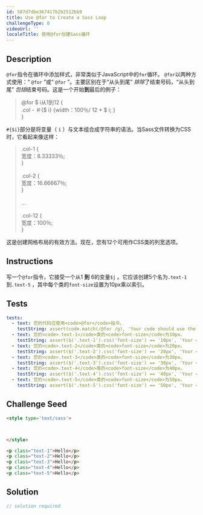 ```yaml
---
id: 587d7dbe367417b2b2512bb9
title: Use @for to Create a Sass Loop
challengeType: 0
videoUrl: ''
localeTitle: 使用@for创建Sass循环
---
```


## Description
<section id="description"> <code>@for</code>指令在循环中添加样式，非常类似于JavaScript中的<code>for</code>循环。 <code>@for</code>以两种方式使用：“ <code>@for</code> ”或“ <code>@for</code> ”。主要区别在于“从头到尾” <em>排除</em>了结束号码，“从头到尾” <em>包括</em>结束号码。这是一个开始<b>到</b>最后的例子： <blockquote> @for $ i从1到12 { <br> .col  - ＃{$ i} {width：100％/ 12 * $ i; } <br> } </blockquote> <code>#{$i}</code>部分是将变量（ <code>i</code> ）与文本组合成字符串的语法。当Sass文件转换为CSS时，它看起来像这样： <blockquote> .col-1 { <br>宽度：8.33333％; <br> } <br><br> .col-2 { <br>宽度：16.66667％; <br> } <br><br> ... <br><br> .col-12 { <br>宽度：100％; <br> } </blockquote>这是创建网格布局的有效方法。现在，您有12个可用作CSS类的列宽选项。 </section>

## Instructions
<section id="instructions">写一个<code>@for</code>指令，它接受一个从1 <b>到</b> 6的变量<code>$j</code> 。它应该创建5个名为<code>.text-1</code>到<code>.text-5</code> ，其中每个类的<code>font-size</code>设置为10px乘以索引。 </section>

## Tests
<section id='tests'>

```yml
tests:
  - text: 您的代码应使用<code>@for</code>指令。
    testString: assert(code.match(/@for /g), 'Your code should use the <code>@for</code> directive.');
  - text: 您的<code>.text-1</code>类的<code>font-size</code>为10px。
    testString: assert($('.text-1').css('font-size') == '10px', 'Your <code>.text-1</code> class should have a <code>font-size</code> of 10px.');
  - text: 您的<code>.text-2</code>类的<code>font-size</code>为20px。
    testString: assert($('.text-2').css('font-size') == '20px', 'Your <code>.text-2</code> class should have a <code>font-size</code> of 20px.');
  - text: 您的<code>.text-3</code>类的<code>font-size</code>为30px。
    testString: assert($('.text-3').css('font-size') == '30px', 'Your <code>.text-3</code> class should have a <code>font-size</code> of 30px.');
  - text: 您的<code>.text-4</code>类的<code>font-size</code>为40px。
    testString: assert($('.text-4').css('font-size') == '40px', 'Your <code>.text-4</code> class should have a <code>font-size</code> of 40px.');
  - text: 您的<code>.text-5</code>类的<code>font-size</code>为50px。
    testString: assert($('.text-5').css('font-size') == '50px', 'Your <code>.text-5</code> class should have a <code>font-size</code> of 50px.');

```

</section>

## Challenge Seed
<section id='challengeSeed'>

<div id='html-seed'>

```html
<style type='text/sass'>



</style>

<p class="text-1">Hello</p>
<p class="text-2">Hello</p>
<p class="text-3">Hello</p>
<p class="text-4">Hello</p>
<p class="text-5">Hello</p>

```

</div>



</section>

## Solution
<section id='solution'>

```js
// solution required
```
</section>
